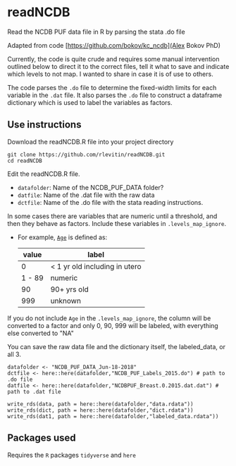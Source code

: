 # readNCDB
Read the NCDB PUF data file in R by parsing the stata .do file

Adapted from code [https://github.com/bokov/kc_ncdb](Alex Bokov PhD)

Currently, the code is quite crude and requires some manual intervention outlined below to direct it to the correct files, tell it what to save and indicate which levels to not map. I wanted to share in case it is of use to others.

The code parses the `.do` file to determine the fixed-width limits for each variable in the `.dat` file. It also parses the `.do` file to construct a dataframe dictionary which is used to label the variables as factors.

## Use instructions
Download the readNCDB.R file into your project directory 
```[shell]
git clone https://github.com/rlevitin/readNCDB.git
cd readNCDB
```
Edit the readNCDB.R file.
- `datafolder`: Name of the NCDB_PUF_DATA folder?
- `datfile`: Name of the .dat file with the raw data
- `dctfile`: Name of the .do file with the stata reading instructions.

In some cases there are variables that are numeric until a threshold, and then they behave as factors. Include these variables in `.levels_map_ignore`. 

- For example, [`Age`](http://ncdbpuf.facs.org/content/age-diagnosis) is defined as:

    | value  | label                         |
    | ------ | ----------------------------- |
    | 0      | < 1 yr old including in utero |
    | 1 - 89 | numeric                       |
    | 90     | 90+ yrs old                   |
    | 999    | unknown                       |
 
If you do not include `Age` in the `.levels_map_ignore`, the column will be converted to a factor and only 0, 90, 999 will be labeled, with everything else converted to "NA"

You can save the raw data file and the dictionary itself, the labeled_data, or all 3.

```[R]
datafolder <- "NCDB_PUF_DATA_Jun-18-2018"
dctfile <- here::here(datafolder,"NCDB_PUF_Labels_2015.do") # path to .do file
datfile <- here::here(datafolder,"NCDBPUF_Breast.0.2015.dat.dat") # path to .dat file

write_rds(data, path = here::here(datafolder,"data.rdata"))
write_rds(dict, path = here::here(datafolder,"dict.rdata"))
write_rds(dat1, path = here::here(datafolder,"labeled_data.rdata"))
```

## Packages used
Requires the `R` packages `tidyverse` and `here`
